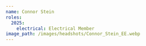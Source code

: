 ```yaml
---
name: Connor Stein
roles:
  2025:
    electrical: Electrical Member
image_path: /images/headshots/Connor_Stein_EE.webp
---
```

